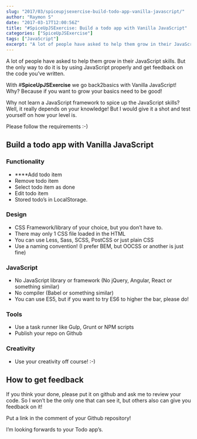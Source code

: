 ```yaml
---
slug: "2017/03/spiceupjsexercise-build-todo-app-vanilla-javascript/"
author: "Raymon S"
date: "2017-03-17T12:00:56Z"
title: "#SpiceUpJSExercise: Build a todo app with Vanilla JavaScript"
categories: ["SpiceUpJSExercise"]
tags: ["JavaScript"]
excerpt: "A lot of people have asked to help them grow in their JavaScript skills. But the only way to do it ..."
---
```


A lot of people have asked to help them grow in their JavaScript skills. But the only way to do it is by using JavaScript properly and get feedback on the code you’ve written.

With #**SpiceUpJSExercise** we go back2basics with Vanilla JavaScript! Why? Because if you want to grow your basics need to be good!

Why not learn a JavaScript framework to spice up the JavaScript skills? Well, it really depends on your knowledge! But I would give it a shot and test yourself on how your level is.

Please follow the requirements :-)

## Build a todo app with Vanilla JavaScript

### **Functionality**

* ****Add todo item
* Remove todo item
* Select todo item as done
* Edit todo item
* Stored todo’s in LocalStorage.

### **Design**

* CSS Framework/library of your choice, but you don’t have to.
* There may only 1 CSS file loaded in the HTML
* You can use Less, Sass, SCSS, PostCSS or just plain CSS
* Use a naming convention! (I prefer BEM, but OOCSS or another is just fine)

### **JavaScript**

* No JavaScript library or framework (No jQuery, Angular, React or something similar)
* No compiler (Babel or something similar)
* You can use ES5, but if you want to try ES6 to higher the bar, please do!

### **Tools**

* Use a task runner like Gulp, Grunt or NPM scripts
* Publish your repo on Github

### **Creativity**

* Use your creativity off course! :-)

## **How to get feedback**

If you think your done, please put it on github and ask me to review your code. So I won’t be the only one that can see it, but others also can give you feedback on it!

Put a link in the comment of your Github repository!

I’m looking forwards to your Todo app’s.